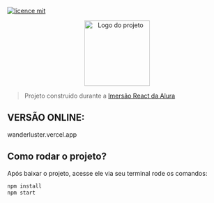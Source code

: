 [![licence mit](https://img.shields.io/badge/licence-MIT-blue.svg)](https://github.com/imersao-alura/aluraflix/blob/master/LICENSE)

<p align="center">
  <img alt="Logo do projeto" width="150px" src="https://wanderluster.vercel.app/static/media/wanderluster.2e84e960.png" />
</p>

> Projeto construido durante a [Imersão React da Alura](https://www.alura.com.br/imersao-react/)

## VERSÃO ONLINE:
wanderluster.vercel.app

## Como rodar o projeto?

Após baixar o projeto, acesse ele via seu terminal rode os comandos:

```sh
npm install
npm start
```
